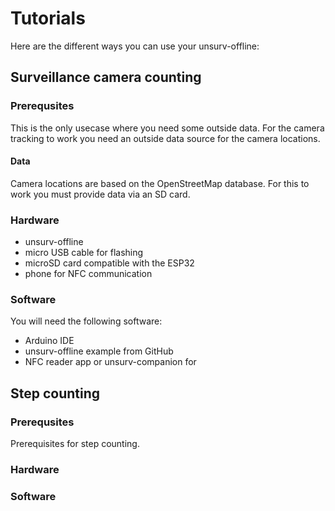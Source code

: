 # Tutorials

Here are the different ways you can use your unsurv-offline:

## Surveillance camera counting

### Prerequsites

This is the only usecase where you need some outside data. For the camera tracking to work you need an outside data source for the camera locations.

#### Data

Camera locations are based on the OpenStreetMap database. For this to work you must provide data via an SD card.

### Hardware

* unsurv-offline
* micro USB cable for flashing
* microSD card compatible with the ESP32
* phone for NFC communication

### Software

You will need the following software:

* Arduino IDE
* unsurv-offline example from GitHub
* NFC reader app or unsurv-companion for  

## Step counting

### Prerequsites

Prerequisites for step counting.

### Hardware

### Software
